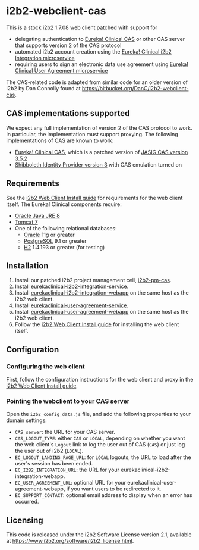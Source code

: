 # i2b2-webclient-cas

This is a stock i2b2 1.7.08 web client patched with support for 
* delegating authentication to [Eureka! Clinical CAS](https://github.com/eurekaclinical/cas) or other CAS server that supports version 2 of the CAS protocol
* automated i2b2 account creation using the [Eureka! Clinical i2b2 Integration microservice](https://github.com/eurekaclinical/eurekaclinical-i2b2-integration-service)
* requiring users to sign an electronic data use agreement using [Eureka! Clinical User Agreement microservice](https://github.com/eurekaclinical/eurekaclinical-user-agreement-service)

The CAS-related code is adapted from similar code for an older version of i2b2 by Dan Connolly found at https://bitbucket.org/DanC/i2b2-webclient-cas.

## CAS implementations supported
We expect any full implementation of version 2 of the CAS protocol to work. In particular, the implementation must support proxying. The following implementations of CAS are known to work:
* [Eureka! Clinical CAS](https://github.com/eurekaclinical/cas), which is a patched version of [JASIG CAS version 3.5.2](https://wiki.jasig.org/display/CASUM/Home)
* [Shibboleth Identity Provider version 3](https://wiki.shibboleth.net/confluence/display/IDP30/Home) with CAS emulation turned on

## Requirements
See the [i2b2 Web Client Install guide](http://community.i2b2.org/wiki/display/getstarted/Chapter+7.+i2b2+Web+Client+Install) for requirements for the web client itself. The Eureka! Clinical components require:
* [Oracle Java JRE 8](http://www.oracle.com/technetwork/java/javase/overview/index.html)
* [Tomcat 7](https://tomcat.apache.org)
* One of the following relational databases:
  * [Oracle](https://www.oracle.com/database/index.html) 11g or greater
  * [PostgreSQL](https://www.postgresql.org) 9.1 or greater
  * [H2](http://h2database.com) 1.4.193 or greater (for testing)

## Installation
1) Install our patched i2b2 project management cell, [i2b2-pm-cas](https://github.com/eurekaclinical/i2b2-pm-cas).
2) Install [eurekaclinical-i2b2-integration-service](https://github.com/eurekaclinical/eurekaclinical-i2b2-integration-service).
3) Install [eurekaclinical-i2b2-integration-webapp](https://github.com/eurekaclinical/eurekaclinical-i2b2-integration-webapp) on the same host as the i2b2 web client.
4) Install [eurekaclinical-user-agreement-service](https://github.com/eurekaclinical/eurekaclinical-user-agreement-service).
5) Install [eurekaclinical-user-agreement-webapp](https://github.com/eurekaclinical/eurekaclinical-user-agreement-webapp) on the same host as the i2b2 web client.
6) Follow the [i2b2 Web Client Install guide](http://community.i2b2.org/wiki/display/getstarted/Chapter+7.+i2b2+Web+Client+Install) for installing the web client itself.

## Configuration

### Configuring the web client
First, follow the configuration instructions for the web client and proxy in the [i2b2 Web Client Install guide](http://community.i2b2.org/wiki/display/getstarted/Chapter+7.+i2b2+Web+Client+Install).

### Pointing the webclient to your CAS server
Open the `i2b2_config_data.js` file, and add the following properties to your domain settings:
* `CAS_server`: the URL for your CAS server.
* `CAS_LOGOUT_TYPE`: either `CAS` or `LOCAL`, depending on whether you want the web client's `Logout` link to log the user out of CAS (`CAS`) or just log the user out of i2b2 (`LOCAL`).
* `EC_LOGOUT_LANDING_PAGE_URL`: for `LOCAL` logouts, the URL to load after the user's session has been ended.
* `EC_I2B2_INTEGRATION_URL`: the URL for your eurekaclinical-i2b2-integration-webapp.
* `EC_USER_AGREEMENT_URL`: optional URL for your eurekaclinical-user-agreement-webapp, if you want users to be redirected to it.
* `EC_SUPPORT_CONTACT`: optional email address to display when an error has occurred.

## Licensing
This code is released under the i2b2 Software License version 2.1, available at https://www.i2b2.org/software/i2b2_license.html.

